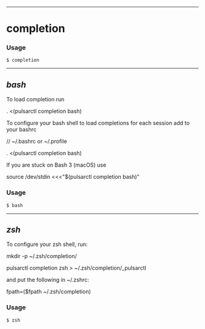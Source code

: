 
------------

# completion





### Usage

`$ completion`



------------

## <em>bash</em>





 To load completion run 

  

 . <(pulsarctl completion bash) 

  

 To configure your bash shell to load completions for each session add to your bashrc 

  
 // ~/.bashrc or ~/.profile 

 . <(pulsarctl completion bash) 

  

 If you are stuck on Bash 3 (macOS) use 

  

 source /dev/stdin <<<"$(pulsarctl completion bash)" 

 

### Usage

`$ bash`




------------

## <em>zsh</em>





 To configure your zsh shell, run: 

  

 mkdir -p ~/.zsh/completion/ 

 pulsarctl completion zsh > ~/.zsh/completion/_pulsarctl 

  

 and put the following in ~/.zshrc: 

  

 fpath=($fpath ~/.zsh/completion) 

 

### Usage

`$ zsh`





